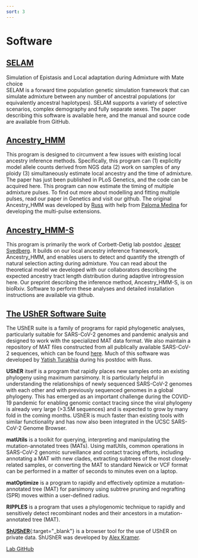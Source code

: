 ```yaml
---
sort: 3
---
```

# Software  

## [SELAM](https://github.com/russcd/SELAM)  
Simulation of Epistasis and Local adaptation during Admixture with Mate choice  
SELAM is a forward time population genetic simulation framework that can simulate admixture between any number of ancestral populations (or equivalently ancestral haplotypes). SELAM supports a variety of selective scenarios, complex demography and fully separate sexes. The paper describing this software is available here, and the manual and source code are available from GitHub.

## [Ancestry_HMM](https://github.com/russcd/Ancestry_HMM)  
This program is designed to circumvent a few issues with existing local ancestry inference methods. Specifically, this program can (1) explicitly model allele counts derived from NGS data (2) work on samples of any ploidy (3) simultaneously estimate local ancestry and the time of admixture. The paper has just been published in PLoS Genetics, and the code can be acquired here. 
This program can now estimate the timing of multiple admixture pulses. To find out more about modelling and fitting multiple pulses, read our paper in Genetics and visit our github. The original Ancestry_HMM was developed by [Russ](https://corbett-lab.github.io/People/Current/russ/) with help from [Paloma Medina](https://corbett-lab.github.io/People/Alumni/paloma/) for developing the multi-pulse extensions. 

## [Ancestry_HMM-S](https://github.com/jesvedberg/Ancestry_HMM-S)  
This program is primarily the work of Corbett-Detig lab postdoc [Jesper Svedberg](https://corbett-lab.github.io/People/Current/jesper/). It builds on our local ancestry inference framework, Ancestry_HMM, and enables users to detect and quantify the strength of natural selection acting during admixture. You can read about the theoretical model we developed with our collaborators describing the expected ancestry tract length distribution during adaptive introgression here. Our preprint describing the inference method, Ancestry_HMM-S, is on bioRxiv. Software to perform these analyses and detailed installation instructions are available via github.

## [The UShER Software Suite](https://github.com/yatisht/usher)
The UShER suite is a family of programs for rapid phylogenetic analyses, particularly suitable for SARS-CoV-2 genomes and pandemic analysis and designed to work with the specialized MAT data format. We also maintain a repository of MAT files constructed from all publically available SARS-CoV-2 sequences, which can be found [here](http://hgdownload.soe.ucsc.edu/goldenPath/wuhCor1/UShER_SARS-CoV-2/). Much of this software was developed by [Yatish Turakhia](https://corbett-lab.github.io/People/Alumni/yatish/) during his postdoc with Russ. 

**UShER** itself is a program that rapidly places new samples onto an existing phylogeny using maximum parsimony. It is particularly helpful in understanding the relationships of newly sequenced SARS-CoV-2 genomes with each other and with previously sequenced genomes in a global phylogeny. This has emerged as an important challenge during the COVID-19 pandemic for enabling genomic contact tracing since the viral phylogeny is already very large (>3.5M sequences) and is expected to grow by many fold in the coming months. UShER is much faster than existing tools with similar functionality and has now also been integrated in the UCSC SARS-CoV-2 Genome Browser.

**matUtils** is a toolkit for querying, interpreting and manipulating the mutation-annotated trees (MATs). Using matUtils, common operations in SARS-CoV-2 genomic surveillance and contact tracing efforts, including annotating a MAT with new clades, extracting subtrees of the most closely-related samples, or converting the MAT to standard Newick or VCF format can be performed in a matter of seconds to minutes even on a laptop.

**matOptimize** is a program to rapidly and effectively optimize a mutation-annotated tree (MAT) for parsimony using subtree pruning and regrafting (SPR) moves within a user-defined radius.

**RIPPLES** is a program that uses a phylogenomic technique to rapidly and sensitively detect recombinant nodes and their ancestors in a mutation-annotated tree (MAT).

[**ShUShER**](https://github.com/amkram/shusher){:target="_blank"} is a browser tool for the use of UShER on private data. ShUShER was developed by [Alex Kramer](https://corbett-lab.github.io/People/Current/alex/). 

[Lab GitHub](https://github.com/corbett-lab)
